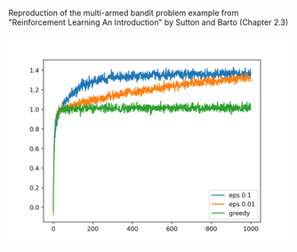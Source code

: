 Reproduction of the multi-armed bandit problem example from "Reinforcement Learning An Introduction" by Sutton and Barto (Chapter 2.3)

![alt text](https://github.com/scascino10/multi_armed_bandits/blob/main/plot.png?raw=true)
